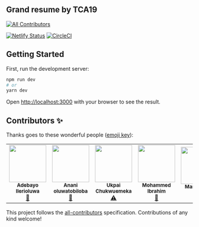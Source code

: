 ## Grand resume by TCA19

<!-- ALL-CONTRIBUTORS-BADGE:START - Do not remove or modify this section -->

[![All Contributors](https://img.shields.io/badge/all_contributors-5-orange.svg?style=flat-square)](#contributors-)

<!-- ALL-CONTRIBUTORS-BADGE:END -->

[![Netlify Status](https://api.netlify.com/api/v1/badges/317ecc2a-3389-4c2d-979e-6cd7c4227d47/deploy-status)](https://grand-resume.netlify.app/build-resume)
[![CircleCI](https://circleci.com/gh/tcp19/tcp-grand-resume/tree/develop.svg?style=svg)](https://circleci.com/gh/tcp19/tcp-grand-resume/tree/develop)

## Getting Started

First, run the development server:

```bash
npm run dev
# or
yarn dev
```

Open [http://localhost:3000](http://localhost:3000) with your browser to see the result.

## Contributors ✨

Thanks goes to these wonderful people ([emoji key](https://allcontributors.org/docs/en/emoji-key)):

<!-- ALL-CONTRIBUTORS-LIST:START - Do not remove or modify this section -->
<!-- prettier-ignore-start -->
<!-- markdownlint-disable -->
<table>
  <tr>
    <td align="center"><a href="https://adebayo.netlify.app"><img src="https://avatars.githubusercontent.com/u/46798106?v=4?s=100" width="100px;" alt=""/><br /><sub><b>Adebayo Ilerioluwa </b></sub></a><br /><a href="#design-adebayoileri" title="Design">🎨</a></td>
    <td align="center"><a href="https://www.ananitobi.com"><img src="https://avatars.githubusercontent.com/u/49096400?v=4?s=100" width="100px;" alt=""/><br /><sub><b>Anani oluwatobiloba</b></sub></a><br /><a href="#design-oluwatobiloba2000" title="Design">🎨</a></td>
    <td align="center"><a href="https://www.linkedin.com/in/ukpai-emeka/"><img src="https://avatars.githubusercontent.com/u/30534680?v=4?s=100" width="100px;" alt=""/><br /><sub><b>Ukpai Chukwuemeka</b></sub></a><br /><a href="https://github.com/tcp19/tcp-grand-resume/commits?author=Mr-emeka" title="Tests">⚠️</a></td>
    <td align="center"><a href="https://github.com/Mohamilr"><img src="https://avatars.githubusercontent.com/u/45388249?v=4?s=100" width="100px;" alt=""/><br /><sub><b>Mohammed Ibrahim</b></sub></a><br /><a href="#maintenance-Mohamilr" title="Maintenance">🚧</a></td>
    <td align="center"><a href="https://mariappan.netlify.app/"><img src="https://avatars.githubusercontent.com/u/29794747?v=4?s=100" width="100px;" alt=""/><br /><sub><b>Mari Gameo</b></sub></a><br /><a href="https://github.com/tcp19/tcp-grand-resume/commits?author=Marigameo" title="Code">💻</a></td>
  </tr>
</table>

<!-- markdownlint-restore -->
<!-- prettier-ignore-end -->

<!-- ALL-CONTRIBUTORS-LIST:END -->

This project follows the [all-contributors](https://github.com/all-contributors/all-contributors) specification. Contributions of any kind welcome!
